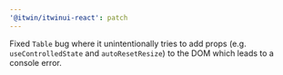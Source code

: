 ```yaml
---
'@itwin/itwinui-react': patch
---
```


Fixed `Table` bug where it unintentionally tries to add props (e.g. `useControlledState` and `autoResetResize`) to the DOM which leads to a console error.
